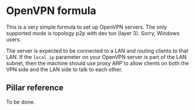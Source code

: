 # OpenVPN formula

This is a very simple formula to set up OpenVPN servers.
The only supported mode is topology p2p with dev tun
(layer 3).  Sorry, Windows users.

The server is expected to be connected to a LAN and routing
clients to that LAN.  If the `local_ip` parameter on your
OpenVPN server is part of the LAN subnet, then the machine
should use proxy ARP to allow clients on both the VPN side
and the LAN side to talk to each other.

## Pillar reference

To be done.